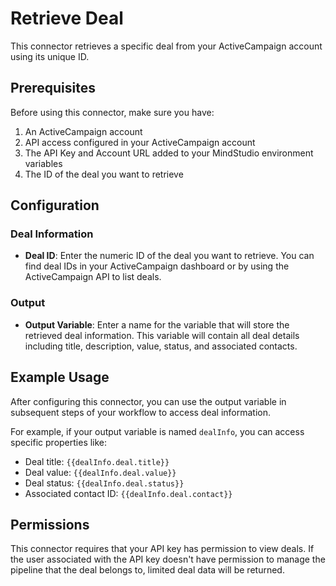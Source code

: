 # Retrieve Deal

This connector retrieves a specific deal from your ActiveCampaign account using its unique ID.

## Prerequisites

Before using this connector, make sure you have:

1. An ActiveCampaign account
2. API access configured in your ActiveCampaign account
3. The API Key and Account URL added to your MindStudio environment variables
4. The ID of the deal you want to retrieve

## Configuration

### Deal Information

- **Deal ID**: Enter the numeric ID of the deal you want to retrieve. You can find deal IDs in your ActiveCampaign dashboard or by using the ActiveCampaign API to list deals.

### Output

- **Output Variable**: Enter a name for the variable that will store the retrieved deal information. This variable will contain all deal details including title, description, value, status, and associated contacts.

## Example Usage

After configuring this connector, you can use the output variable in subsequent steps of your workflow to access deal information.

For example, if your output variable is named `dealInfo`, you can access specific properties like:

- Deal title: `{{dealInfo.deal.title}}`
- Deal value: `{{dealInfo.deal.value}}`
- Deal status: `{{dealInfo.deal.status}}`
- Associated contact ID: `{{dealInfo.deal.contact}}`

## Permissions

This connector requires that your API key has permission to view deals. If the user associated with the API key doesn't have permission to manage the pipeline that the deal belongs to, limited deal data will be returned.